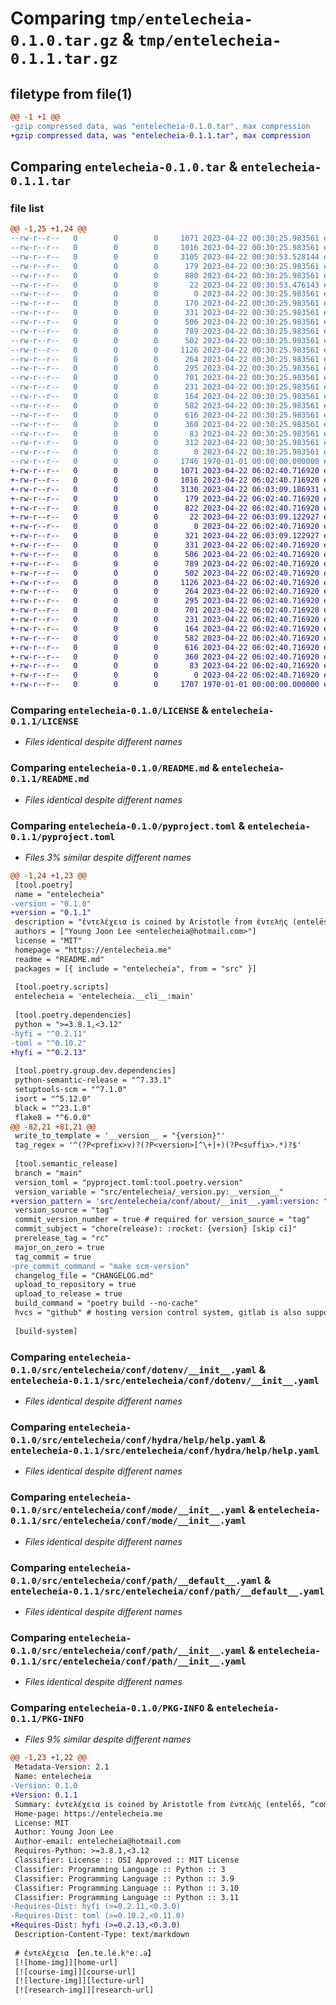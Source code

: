 # Comparing `tmp/entelecheia-0.1.0.tar.gz` & `tmp/entelecheia-0.1.1.tar.gz`

## filetype from file(1)

```diff
@@ -1 +1 @@
-gzip compressed data, was "entelecheia-0.1.0.tar", max compression
+gzip compressed data, was "entelecheia-0.1.1.tar", max compression
```

## Comparing `entelecheia-0.1.0.tar` & `entelecheia-0.1.1.tar`

### file list

```diff
@@ -1,25 +1,24 @@
--rw-r--r--   0        0        0     1071 2023-04-22 00:30:25.983561 entelecheia-0.1.0/LICENSE
--rw-r--r--   0        0        0     1016 2023-04-22 00:30:25.983561 entelecheia-0.1.0/README.md
--rw-r--r--   0        0        0     3105 2023-04-22 00:30:53.528144 entelecheia-0.1.0/pyproject.toml
--rw-r--r--   0        0        0      179 2023-04-22 00:30:25.983561 entelecheia-0.1.0/src/entelecheia/__cli__.py
--rw-r--r--   0        0        0      880 2023-04-22 00:30:25.983561 entelecheia-0.1.0/src/entelecheia/__init__.py
--rw-r--r--   0        0        0       22 2023-04-22 00:30:53.476143 entelecheia-0.1.0/src/entelecheia/_version.py
--rw-r--r--   0        0        0        0 2023-04-22 00:30:25.983561 entelecheia-0.1.0/src/entelecheia/conf/__init__.py
--rw-r--r--   0        0        0      170 2023-04-22 00:30:25.983561 entelecheia-0.1.0/src/entelecheia/conf/about/__init__.yaml
--rw-r--r--   0        0        0      331 2023-04-22 00:30:25.983561 entelecheia-0.1.0/src/entelecheia/conf/batch/__init__.yaml
--rw-r--r--   0        0        0      506 2023-04-22 00:30:25.983561 entelecheia-0.1.0/src/entelecheia/conf/config.yaml
--rw-r--r--   0        0        0      789 2023-04-22 00:30:25.983561 entelecheia-0.1.0/src/entelecheia/conf/dotenv/__init__.yaml
--rw-r--r--   0        0        0      502 2023-04-22 00:30:25.983561 entelecheia-0.1.0/src/entelecheia/conf/hconf.yaml
--rw-r--r--   0        0        0     1126 2023-04-22 00:30:25.983561 entelecheia-0.1.0/src/entelecheia/conf/hydra/help/help.yaml
--rw-r--r--   0        0        0      264 2023-04-22 00:30:25.983561 entelecheia-0.1.0/src/entelecheia/conf/hydra/job_logging/custom.yaml
--rw-r--r--   0        0        0      295 2023-04-22 00:30:25.983561 entelecheia-0.1.0/src/entelecheia/conf/joblib/__init__.yaml
--rw-r--r--   0        0        0      701 2023-04-22 00:30:25.983561 entelecheia-0.1.0/src/entelecheia/conf/mode/__init__.yaml
--rw-r--r--   0        0        0      231 2023-04-22 00:30:25.983561 entelecheia-0.1.0/src/entelecheia/conf/mode/debug.yaml
--rw-r--r--   0        0        0      164 2023-04-22 00:30:25.983561 entelecheia-0.1.0/src/entelecheia/conf/path/__batch__.yaml
--rw-r--r--   0        0        0      582 2023-04-22 00:30:25.983561 entelecheia-0.1.0/src/entelecheia/conf/path/__default__.yaml
--rw-r--r--   0        0        0      616 2023-04-22 00:30:25.983561 entelecheia-0.1.0/src/entelecheia/conf/path/__init__.yaml
--rw-r--r--   0        0        0      360 2023-04-22 00:30:25.983561 entelecheia-0.1.0/src/entelecheia/conf/project/__init__.yaml
--rw-r--r--   0        0        0       83 2023-04-22 00:30:25.983561 entelecheia-0.1.0/src/entelecheia/conf/task/__init__.yaml
--rw-r--r--   0        0        0      312 2023-04-22 00:30:25.983561 entelecheia-0.1.0/src/entelecheia/project.toml
--rw-r--r--   0        0        0        0 2023-04-22 00:30:25.983561 entelecheia-0.1.0/src/entelecheia/py.typed
--rw-r--r--   0        0        0     1746 1970-01-01 00:00:00.000000 entelecheia-0.1.0/PKG-INFO
+-rw-r--r--   0        0        0     1071 2023-04-22 06:02:40.716920 entelecheia-0.1.1/LICENSE
+-rw-r--r--   0        0        0     1016 2023-04-22 06:02:40.716920 entelecheia-0.1.1/README.md
+-rw-r--r--   0        0        0     3130 2023-04-22 06:03:09.186931 entelecheia-0.1.1/pyproject.toml
+-rw-r--r--   0        0        0      179 2023-04-22 06:02:40.716920 entelecheia-0.1.1/src/entelecheia/__cli__.py
+-rw-r--r--   0        0        0      822 2023-04-22 06:02:40.716920 entelecheia-0.1.1/src/entelecheia/__init__.py
+-rw-r--r--   0        0        0       22 2023-04-22 06:03:09.122927 entelecheia-0.1.1/src/entelecheia/_version.py
+-rw-r--r--   0        0        0        0 2023-04-22 06:02:40.716920 entelecheia-0.1.1/src/entelecheia/conf/__init__.py
+-rw-r--r--   0        0        0      321 2023-04-22 06:03:09.122927 entelecheia-0.1.1/src/entelecheia/conf/about/__init__.yaml
+-rw-r--r--   0        0        0      331 2023-04-22 06:02:40.716920 entelecheia-0.1.1/src/entelecheia/conf/batch/__init__.yaml
+-rw-r--r--   0        0        0      506 2023-04-22 06:02:40.716920 entelecheia-0.1.1/src/entelecheia/conf/config.yaml
+-rw-r--r--   0        0        0      789 2023-04-22 06:02:40.716920 entelecheia-0.1.1/src/entelecheia/conf/dotenv/__init__.yaml
+-rw-r--r--   0        0        0      502 2023-04-22 06:02:40.716920 entelecheia-0.1.1/src/entelecheia/conf/hconf.yaml
+-rw-r--r--   0        0        0     1126 2023-04-22 06:02:40.716920 entelecheia-0.1.1/src/entelecheia/conf/hydra/help/help.yaml
+-rw-r--r--   0        0        0      264 2023-04-22 06:02:40.716920 entelecheia-0.1.1/src/entelecheia/conf/hydra/job_logging/custom.yaml
+-rw-r--r--   0        0        0      295 2023-04-22 06:02:40.716920 entelecheia-0.1.1/src/entelecheia/conf/joblib/__init__.yaml
+-rw-r--r--   0        0        0      701 2023-04-22 06:02:40.716920 entelecheia-0.1.1/src/entelecheia/conf/mode/__init__.yaml
+-rw-r--r--   0        0        0      231 2023-04-22 06:02:40.716920 entelecheia-0.1.1/src/entelecheia/conf/mode/debug.yaml
+-rw-r--r--   0        0        0      164 2023-04-22 06:02:40.716920 entelecheia-0.1.1/src/entelecheia/conf/path/__batch__.yaml
+-rw-r--r--   0        0        0      582 2023-04-22 06:02:40.716920 entelecheia-0.1.1/src/entelecheia/conf/path/__default__.yaml
+-rw-r--r--   0        0        0      616 2023-04-22 06:02:40.716920 entelecheia-0.1.1/src/entelecheia/conf/path/__init__.yaml
+-rw-r--r--   0        0        0      360 2023-04-22 06:02:40.716920 entelecheia-0.1.1/src/entelecheia/conf/project/__init__.yaml
+-rw-r--r--   0        0        0       83 2023-04-22 06:02:40.716920 entelecheia-0.1.1/src/entelecheia/conf/task/__init__.yaml
+-rw-r--r--   0        0        0        0 2023-04-22 06:02:40.716920 entelecheia-0.1.1/src/entelecheia/py.typed
+-rw-r--r--   0        0        0     1707 1970-01-01 00:00:00.000000 entelecheia-0.1.1/PKG-INFO
```

### Comparing `entelecheia-0.1.0/LICENSE` & `entelecheia-0.1.1/LICENSE`

 * *Files identical despite different names*

### Comparing `entelecheia-0.1.0/README.md` & `entelecheia-0.1.1/README.md`

 * *Files identical despite different names*

### Comparing `entelecheia-0.1.0/pyproject.toml` & `entelecheia-0.1.1/pyproject.toml`

 * *Files 3% similar despite different names*

```diff
@@ -1,24 +1,23 @@
 [tool.poetry]
 name = "entelecheia"
-version = "0.1.0"
+version = "0.1.1"
 description = "ἐντελέχεια is coined by Aristotle from ἐντελής (entelḗs, “complete, full, accomplished”) + ἔχειν (ékhein, “have, hold”)."
 authors = ["Young Joon Lee <entelecheia@hotmail.com>"]
 license = "MIT"
 homepage = "https://entelecheia.me"
 readme = "README.md"
 packages = [{ include = "entelecheia", from = "src" }]
 
 [tool.poetry.scripts]
 entelecheia = 'entelecheia.__cli__:main'
 
 [tool.poetry.dependencies]
 python = ">=3.8.1,<3.12"
-hyfi = "^0.2.11"
-toml = "^0.10.2"
+hyfi = "^0.2.13"
 
 [tool.poetry.group.dev.dependencies]
 python-semantic-release = "^7.33.1"
 setuptools-scm = "^7.1.0"
 isort = "^5.12.0"
 black = "^23.1.0"
 flake8 = "^6.0.0"
@@ -82,21 +81,21 @@
 write_to_template = '__version__ = "{version}"'
 tag_regex = '^(?P<prefix>v)?(?P<version>[^\+]+)(?P<suffix>.*)?$'
 
 [tool.semantic_release]
 branch = "main"
 version_toml = "pyproject.toml:tool.poetry.version"
 version_variable = "src/entelecheia/_version.py:__version__"
+version_pattern = 'src/entelecheia/conf/about/__init__.yaml:version: "{version}"'
 version_source = "tag"
 commit_version_number = true # required for version_source = "tag"
 commit_subject = "chore(release): :rocket: {version} [skip ci]"
 prerelease_tag = "rc"
 major_on_zero = true
 tag_commit = true
-pre_commit_command = "make scm-version"
 changelog_file = "CHANGELOG.md"
 upload_to_repository = true
 upload_to_release = true
 build_command = "poetry build --no-cache"
 hvcs = "github" # hosting version control system, gitlab is also supported
 
 [build-system]
```

### Comparing `entelecheia-0.1.0/src/entelecheia/conf/dotenv/__init__.yaml` & `entelecheia-0.1.1/src/entelecheia/conf/dotenv/__init__.yaml`

 * *Files identical despite different names*

### Comparing `entelecheia-0.1.0/src/entelecheia/conf/hydra/help/help.yaml` & `entelecheia-0.1.1/src/entelecheia/conf/hydra/help/help.yaml`

 * *Files identical despite different names*

### Comparing `entelecheia-0.1.0/src/entelecheia/conf/mode/__init__.yaml` & `entelecheia-0.1.1/src/entelecheia/conf/mode/__init__.yaml`

 * *Files identical despite different names*

### Comparing `entelecheia-0.1.0/src/entelecheia/conf/path/__default__.yaml` & `entelecheia-0.1.1/src/entelecheia/conf/path/__default__.yaml`

 * *Files identical despite different names*

### Comparing `entelecheia-0.1.0/src/entelecheia/conf/path/__init__.yaml` & `entelecheia-0.1.1/src/entelecheia/conf/path/__init__.yaml`

 * *Files identical despite different names*

### Comparing `entelecheia-0.1.0/PKG-INFO` & `entelecheia-0.1.1/PKG-INFO`

 * *Files 9% similar despite different names*

```diff
@@ -1,23 +1,22 @@
 Metadata-Version: 2.1
 Name: entelecheia
-Version: 0.1.0
+Version: 0.1.1
 Summary: ἐντελέχεια is coined by Aristotle from ἐντελής (entelḗs, “complete, full, accomplished”) + ἔχειν (ékhein, “have, hold”).
 Home-page: https://entelecheia.me
 License: MIT
 Author: Young Joon Lee
 Author-email: entelecheia@hotmail.com
 Requires-Python: >=3.8.1,<3.12
 Classifier: License :: OSI Approved :: MIT License
 Classifier: Programming Language :: Python :: 3
 Classifier: Programming Language :: Python :: 3.9
 Classifier: Programming Language :: Python :: 3.10
 Classifier: Programming Language :: Python :: 3.11
-Requires-Dist: hyfi (>=0.2.11,<0.3.0)
-Requires-Dist: toml (>=0.10.2,<0.11.0)
+Requires-Dist: hyfi (>=0.2.13,<0.3.0)
 Description-Content-Type: text/markdown
 
 # ἐντελέχεια 【en.te.lé.kʰeː.a】
 [![home-img]][home-url]
 [![course-img]][course-url]
 [![lecture-img]][lecture-url]
 [![research-img]][research-url]
```

